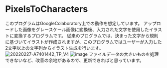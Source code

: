 # PixelsToCharacters
このプログラムはGoogleColaboratory上での動作を想定しています。
アップロードした画像をグレースケール画像に変換後、入力された文字を使用したイラストに変換するプログラムです。
従来のプログラムでは、決まった文字から規則に基づいてイラストが作成されますが、このプログラムではユーザーが入力した2文字以上の文字列からイラスト生成を行います。
![20220227-A7401442_TP_V4](https://github.com/wataroot/PixelsToCharacters/assets/168852114/5882aa9b-3334-4bba-bcf9-cafa6dc0776d)
![image](https://github.com/wataroot/PixelsToCharacters/assets/168852114/208e6344-89bc-4161-9bca-ad2501c0b3b2)
ファイルデータの大きいものを処理できないなど、改善の余地があるので、更新できればと思っています。
